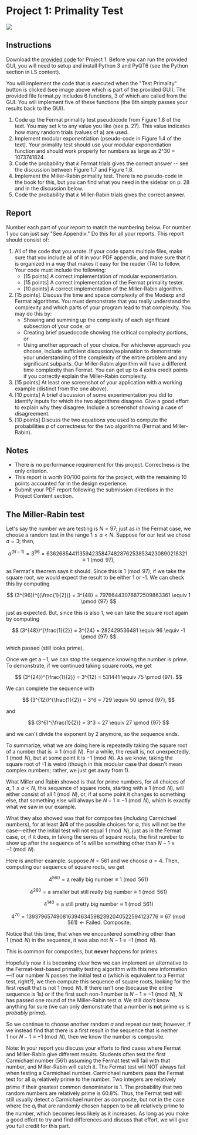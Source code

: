 # Project 1: Primality Test

![](Proj1GUI.png)

## Instructions

Download the [provided code](../project1-fermat/project1-fermat.zip/) for Project 1. 
Before you can run the provided GUI, you will need to setup and install Python 3 and PyQT6 (see the Python section in LS content).

You will implement the code that is executed when the "Test Primality" button is clicked (see image above which is part of the provided GUI). The provided file fermat.py includes 6 functions, 3 of which are called from the GUI. You will implement five of these functions (the 6th simply passes your results back to the GUI).
1. Code up the Fermat primality test pseudocode from Figure 1.8 of the text. You may set k to any value you like (see p. 27). This value indicates how many random trials (values of a) are used.
2. Implement modular exponentiation (pseudo-code in Figure 1.4 of the text). Your primality test should use your modular exponentiation function and should work properly for numbers as large as 2^30 = 1073741824.
3. Code the probability that $k$ Fermat trials gives  the correct answer -- see the discussion between Figure 1.7 and Figure 1.8.
4. Implement the Miller-Rabin primality test. There is no pseudo-code in the book for this, but you can find what you need in the sidebar on p. 28 and in the discussion below.
1. Code the probability that $k$ Miller-Rabin trials gives  the correct answer.


## Report
Number each part of your report to match the numbering below.  For number 1 you can just say "See Appendix." Do this for all your reports. This report should consist of: 
1.	All of the code that you wrote. If your code spans multiple files, make sure that you include all of it in your PDF appendix, and make sure that it is organized in a way that makes it easy for the reader (TA) to follow. Your code must include the following:
    - [15 points] A correct implementation of modular exponentiation.
    - [15 points] A correct implementation of the Fermat primality tester.
    - [10 points] A correct implementation of the Miller-Rabin algorithm.
2.	[15 points]. Discuss the time and space complexity of the Modexp and Fermat algorithms. You must demonstrate that you really understand the complexity and which parts of your program lead to that complexity.  You may do this by:
    - Showing and summing up the complexity of each significant subsection of your code, or
    - Creating brief psuedocode showing the critical complexity portions, or
    - Using another approach of your choice. 
For whichever approach you choose, include sufficient discussion/explanation to demonstrate your understanding of the complexity of the entire problem and any significant subparts.  Our Miller-Rabin algorithm will have a different time complexity than Fermat.  You can get up to 4 extra credit points if you correctly explain the Miller-Rabin complexity.
3.	[15 points] At least one screenshot of your application with a working example (distinct from the one above).
4.	[10 points] A brief discussion of some experimentation you did to identify inputs for which the two algorithms disagree. Give a good effort to explain why they disagree. Include a screenshot showing a case of disagreement.
5.	[10 points] Discuss the two equations you used to compute the probabilities $p$ of correctness for the two algorithms (Fermat and Miller-Rabin).

## Notes
- There is no performance requirement for this project. Correctness is the only criterion.
- This report is worth 90/100 points for the project, with the remaining 10 points accounted for in the design experience.
- Submit your PDF report following the submission directions in the Project Content section.



## The Miller-Rabin test

Let's say the number we are testing is $N=97$; just as in the Fermat case, we choose a random test in the range $1 ≤ a < N$. Suppose for our test we chose $a=3$; then, 

$$
a^{(N-1)} = 3^{96} = 6362685441135942358474828762538534230890216321 \equiv 1 \pmod {97}, 
$$

as Fermat's theorem says it should. Since this is $1 \pmod {97}$, if we take the square root, we would expect the result to be either 1 or -1. We can check this by computing 

$$
(3^{96})^{(\frac{1}{2})} = 3^{48} = 79766443076872509863361 \equiv 1 \pmod {97}
$$

just as expected. But, since this is also 1, we can take the square root again by computing 

$$
(3^{48})^{\frac{1}{2}} = 3^{24} = 282429536481 \equiv 96 \equiv -1 \pmod {97}
$$

which passed (still looks prime).

Once we get a $-1$, we can stop the sequence knowing the number is prime.  To demonstrate, if we continued taking square roots, we get 

$$
(3^{24})^{\frac{1}{2}} = 3^{12} = 531441 \equiv 75 \pmod {97}. 
$$

We can complete the sequence with 

$$
(3^{12})^{\frac{1}{2}} = 3^6 = 729 \equiv 50 \pmod {97},
$$

and

$$
(3^6)^{\frac{1}{2}} = 3^3 = 27 \equiv 27 \pmod {97}
$$

and we can't divide the exponent by 2 anymore, so the sequence ends.

To summarize, what we are doing here is repeatedly taking the square root of a number that is $\equiv 1 \pmod N$. 
For a while, the result is, 
not unexpectedly, $1 \pmod N$, but at some point it is $-1 \pmod N$. 
As we know, taking the square root of -1 is weird (though in this modular case that doesn't mean complex numbers; rather, we just get away from 1). 

What Miller and Rabin showed is that for prime numbers, for all choices of $a$, $1 \leq a < N$, this sequence of square roots, starting with a $1 \pmod N$, will either 
consist of all $1 \pmod N$, or, if at some point it changes to something else, that something else will always be $N-1 \equiv -1 \pmod N$, 
which is exactly what we saw in our example. 

What they also showed was that for composites (*including* Carmichael numbers), for 
at least **3/4** of the possible choices for $a$, this will not be the case—either the initial test will not equal 
$1 \pmod N$, just as in the Fermat case, or, if it does, in taking the series of square roots, the first number to show up 
after the sequence of 1s will be something other than $N-1 \equiv -1 \pmod N$.

Here is another example: suppose $N=561$ and we choose $a=4$. Then, computing our sequence of square roots, we get

$$
4^{560} = \text{a really big number}  \equiv 1 \pmod {561} 
$$

$$
4^{280} = \text{a smaller but still really big number}  \equiv 1 \pmod {561}
$$

$$
4^{140} = \text{a still pretty big number}  \equiv 1 \pmod {561}
$$

$$
4^{70} = 1393796574908163946345982392040522594123776 \equiv 67 \pmod {561} \leftarrow \text{Failed. Composite}. 
$$

Notice that this time, that when we encountered something other than $1 \pmod N$ in the sequence, it was also not $N-1 \equiv -1 \pmod N$.

This is common for composites, but **never** happens for primes. 

Hopefully now it is becoming clear how we can implement an
alternative to the Fermat-test-based primality testing
algorithm with this new information—if our number $N$ passes the initial test $a$
(which is equivalent to a Fermat test, right?), we then compute this sequence of square roots, looking for the first result that is not $1 \pmod N$. 
If there isn't one (because the entire sequence is 1s) or if the first such non-1 number is $N-1 \equiv -1 \pmod N$, 
$N$ has passed one round of the Miller-Rabin test $a$. We still don't know anything for sure (we can only demonstrate that a number is **not** prime vs is *probably* prime). 

So we continue to choose another random $a$ and repeat our test; however, if we instead find that there is a first result in the sequence that is neither $1 \: \text{nor} \: N-1 \equiv -1 \pmod N$, then we know the number is composite.

Note: In your report you discuss your efforts to find cases where Fermat and Miller-Rabin give different results.  Students often test the first Carmichael number (561) assuming the Fermat test will fail with that number, and Miller-Rabin will catch it.  The Fermat test will NOT always fail when testing a Carmichael number.  Carmichael numbers pass the Fermat test for all $a_{i}$ relatively prime to the number. Two integers are relatively prime if their greatest common denominator is 1. The probability that two random numbers are relatively prime is 60.8%. Thus, the Fermat test will still usually detect a Carmichael number as composite, but not in the case where the $a_{i}$ that are randomly chosen happen to be all relatively prime to the number, which becomes less likely as *k* increases.  As long as you make a good effort to try and find differences and discuss that effort, we will give you full credit for this part.

